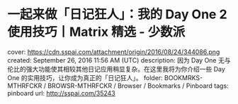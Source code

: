 # 一起来做「日记狂人」：我的 Day One 2 使用技巧丨Matrix 精选 - 少数派

cover: https://cdn.sspai.com/attachment/origin/2016/08/24/344086.png
created: September 26, 2016 11:56 AM (UTC)
description: 因为 Day One 无与伦比的强大功能使其相较其他日记应用稍显复杂。在这里我将为你介绍一些 Day One 的实用技巧，让你成为真正的「日记狂人」。
folder: BOOKMRKS-MTHRFCKR / BROWSR-MTHRFCKR / Browser / Bookmarks / Pinboard
tags: pinboard
url: http://sspai.com/35243